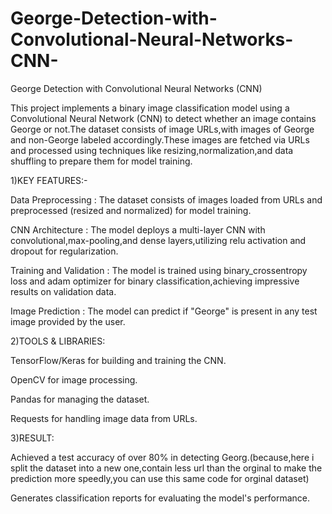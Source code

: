 # George-Detection-with-Convolutional-Neural-Networks-CNN-
George Detection with Convolutional Neural Networks (CNN)


This project implements a binary image classification model using a Convolutional Neural Network (CNN) to detect whether an image contains George or not.The dataset consists of image URLs,with images of George and non-George labeled accordingly.These images are fetched via URLs and processed using techniques like resizing,normalization,and data shuffling to prepare them for model training.



1)KEY FEATURES:-

Data Preprocessing : The dataset consists of images loaded from URLs and preprocessed (resized and normalized) for model training.

CNN Architecture : The model deploys a multi-layer CNN with convolutional,max-pooling,and dense layers,utilizing relu activation and dropout for regularization.

Training and Validation : The model is trained using binary_crossentropy loss and adam optimizer for binary classification,achieving impressive results on validation data.

Image Prediction : The model can predict if "George" is present in any test image provided by the user.



2)TOOLS & LIBRARIES:

TensorFlow/Keras for building and training the CNN.

OpenCV for image processing.

Pandas for managing the dataset.

Requests for handling image data from URLs.


3)RESULT:

Achieved a test accuracy of over 80% in detecting Georg.(because,here i split the dataset into a  new one,contain less url than the orginal to make the prediction more speedly,you can use this same code for orginal dataset)

Generates classification reports for evaluating the model's performance.
